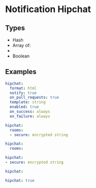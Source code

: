 # Notification Hipchat



## Types

* Hash
* Array of: 
* 
* Boolean



## Examples

```yaml
hipchat:
  format: html
  notify: true
  on_pull_requests: true
  template: string
  enabled: true
  on_success: always
  on_failure: always
```

```yaml
hipchat:
  rooms:
  - secure: encrypted string
```

```yaml
hipchat:
  rooms:
```

```yaml
hipchat:
- secure: encrypted string
```

```yaml
hipchat:

```

```yaml
hipchat: true

```
